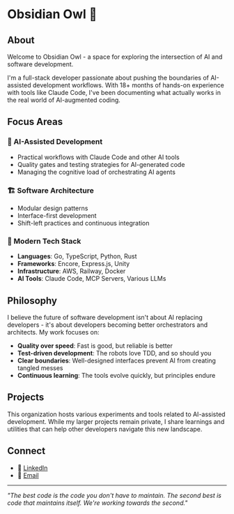 # Obsidian Owl 🦉

## About

Welcome to Obsidian Owl - a space for exploring the intersection of AI and software development.

I'm a full-stack developer passionate about pushing the boundaries of AI-assisted development workflows. With 18+ months of hands-on experience with tools like Claude Code, I've been documenting what actually works in the real world of AI-augmented coding.

## Focus Areas

### 🤖 AI-Assisted Development

- Practical workflows with Claude Code and other AI tools
- Quality gates and testing strategies for AI-generated code
- Managing the cognitive load of orchestrating AI agents

### 🏗️ Software Architecture

- Modular design patterns
- Interface-first development
- Shift-left practices and continuous integration

### 🚀 Modern Tech Stack

- **Languages**: Go, TypeScript, Python, Rust
- **Frameworks**: Encore, Express.js, Unity
- **Infrastructure**: AWS, Railway, Docker
- **AI Tools**: Claude Code, MCP Servers, Various LLMs

## Philosophy

I believe the future of software development isn't about AI replacing developers - it's about developers becoming better orchestrators and architects. My work focuses on:

- **Quality over speed**: Fast is good, but reliable is better
- **Test-driven development**: The robots love TDD, and so should you
- **Clear boundaries**: Well-designed interfaces prevent AI from creating tangled messes
- **Continuous learning**: The tools evolve quickly, but principles endure

## Projects

This organization hosts various experiments and tools related to AI-assisted development. While my larger projects remain private, I share learnings and utilities that can help other developers navigate this new landscape.

## Connect

- 💼 [LinkedIn](https://www.linkedin.com/in/daniel-mccarthy-87458920/)
- 📧 [Email](mailto:macmilky1+obsidianowl@gmail.com)

---

*"The best code is the code you don't have to maintain. The second best is code that maintains itself. We're working towards the second."*

